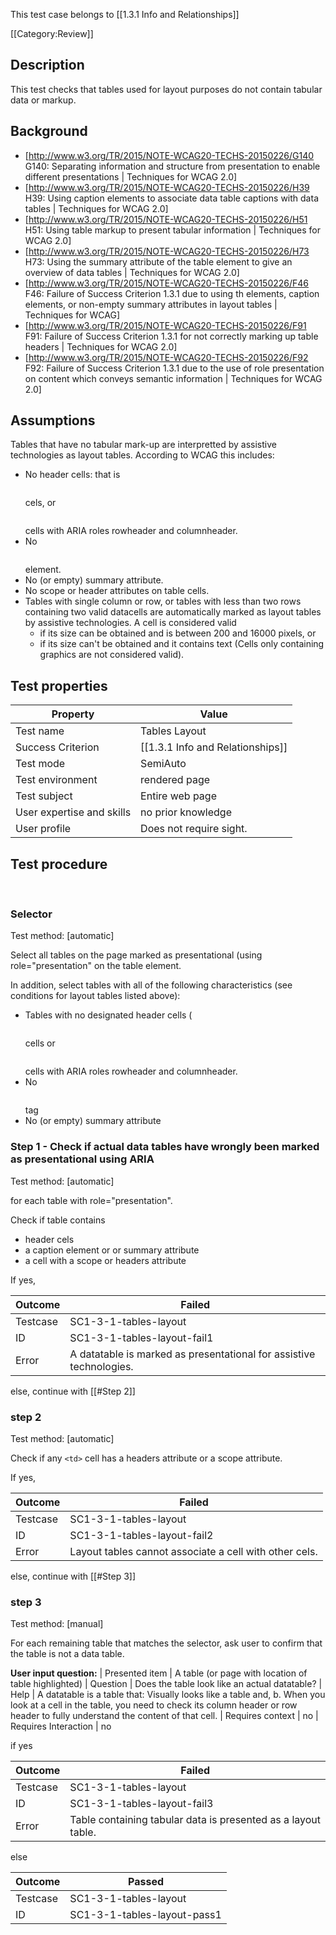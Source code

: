 This test case belongs to [[1.3.1 Info and Relationships]]

[[Category:Review]]


## Description
This test checks that tables used for layout purposes do not contain tabular data or markup.


## Background
- [http://www.w3.org/TR/2015/NOTE-WCAG20-TECHS-20150226/G140 G140: Separating information and structure from presentation to enable different presentations | Techniques for WCAG 2.0]
- [http://www.w3.org/TR/2015/NOTE-WCAG20-TECHS-20150226/H39 H39: Using caption elements to associate data table captions with data tables | Techniques for WCAG 2.0]
- [http://www.w3.org/TR/2015/NOTE-WCAG20-TECHS-20150226/H51 H51: Using table markup to present tabular information | Techniques for WCAG 2.0]
- [http://www.w3.org/TR/2015/NOTE-WCAG20-TECHS-20150226/H73 H73: Using the summary attribute of the table element to give an overview of data tables | Techniques for WCAG 2.0]
- [http://www.w3.org/TR/2015/NOTE-WCAG20-TECHS-20150226/F46 F46: Failure of Success Criterion 1.3.1 due to using th elements, caption elements, or non-empty summary attributes in layout tables | Techniques for WCAG]
- [http://www.w3.org/TR/2015/NOTE-WCAG20-TECHS-20150226/F91 F91: Failure of Success Criterion 1.3.1 for not correctly marking up table headers | Techniques for WCAG 2.0]
- [http://www.w3.org/TR/2015/NOTE-WCAG20-TECHS-20150226/F92 F92: Failure of Success Criterion 1.3.1 due to the use of role presentation on content which conveys semantic information | Techniques for WCAG 2.0]


## Assumptions
Tables that have no tabular mark-up are interpretted by assistive technologies as layout tables.
According to WCAG this includes:
- No header cells: that is <pre><th></pre> cels, or <pre><td></pre> cells with ARIA roles rowheader and columnheader.
- No <pre><caption></pre> element.
- No (or empty) summary attribute.
- No scope or header attributes on table cells.
- Tables with single column or row, or tables with less than two rows containing two valid datacells are automatically marked as layout tables by assistive technologies. A cell is considered valid
  - if its size can be obtained and is between 200 and 16000 pixels, or
  - if its size can't be obtained and it contains text (Cells only containing graphics are not considered valid).


## Test properties
| Property          | Value
|-------------------|----
| Test name         | Tables Layout
| Success Criterion | [[1.3.1 Info and Relationships]]
| Test mode         | SemiAuto
| Test environment  | rendered page
| Test subject      | Entire web page
|User expertise and skills | no prior knowledge
| User profile      | Does not require sight.


## Test procedure
 
### Selector
Test method: [automatic]

Select all tables on the page marked as presentational (using role="presentation" on the table element.

In addition, select tables with all of the following characteristics (see conditions for layout tables listed above):

- Tables with no designated header cells (<pre><th></pre> cells or <pre><td></pre> cells with ARIA roles rowheader and columnheader.
- No <pre><caption></pre> tag
- No (or empty) summary attribute

### Step 1 - Check if actual data tables have wrongly been marked as presentational using ARIA
Test method: [automatic]

for each table with role="presentation".

Check if table contains

- header cels
- a caption element or or summary attribute
- a cell with a scope or headers attribute

If yes,

| Outcome  | Failed
|----------|-----
| Testcase | SC1-3-1-tables-layout
| ID       | SC1-3-1-tables-layout-fail1
| Error    |  A datatable is marked as presentational for assistive technologies.

else, continue with [[#Step 2]]

### step 2
Test method: [automatic]

Check if any `<td>` cell has a headers attribute or a scope attribute.

If yes,

| Outcome  | Failed
|----------|-----
| Testcase | SC1-3-1-tables-layout
| ID       | SC1-3-1-tables-layout-fail2
| Error    | Layout tables cannot associate a cell with other cels.

else, continue with [[#Step 3]]

### step 3
Test method: [manual]

For each remaining table that matches the selector, ask user to confirm that the table is not a data table.

**User input question:**
| Presented item       | A table (or page with location of table highlighted)
| Question             | Does the table look like an actual datatable?
| Help                 | A datatable is a table that: Visually looks like a table and, b. When you look at a cell in the table, you need to check its column header or row header to fully understand the content of that cell.
| Requires context     | no
| Requires Interaction | no

if yes

| Outcome  | Failed
|----------|-----
| Testcase | SC1-3-1-tables-layout
| ID       | SC1-3-1-tables-layout-fail3
| Error    | Table containing tabular data is presented as a layout table.

else

| Outcome  | Passed
|----------|-----
| Testcase | SC1-3-1-tables-layout
| ID       | SC1-3-1-tables-layout-pass1
